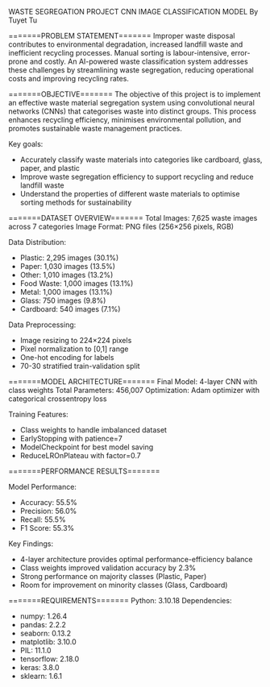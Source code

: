 WASTE SEGREGATION PROJECT
CNN IMAGE CLASSIFICATION MODEL
By Tuyet Tu

=======PROBLEM STATEMENT=======
Improper waste disposal contributes to environmental degradation, increased landfill waste and inefficient recycling processes. Manual sorting is labour-intensive, error-prone and costly. An AI-powered waste classification system addresses these challenges by streamlining waste segregation, reducing operational costs and improving recycling rates.

=======OBJECTIVE=======
The objective of this project is to implement an effective waste material segregation system using convolutional neural networks (CNNs) that categorises waste into distinct groups. This process enhances recycling efficiency, minimises environmental pollution, and promotes sustainable waste management practices.

Key goals:
* Accurately classify waste materials into categories like cardboard, glass, paper, and plastic
* Improve waste segregation efficiency to support recycling and reduce landfill waste
* Understand the properties of different waste materials to optimise sorting methods for sustainability

=======DATASET OVERVIEW=======
Total Images: 7,625 waste images across 7 categories
Image Format: PNG files (256×256 pixels, RGB)

Data Distribution:
- Plastic: 2,295 images (30.1%)
- Paper: 1,030 images (13.5%)
- Other: 1,010 images (13.2%)
- Food Waste: 1,000 images (13.1%)
- Metal: 1,000 images (13.1%)
- Glass: 750 images (9.8%)
- Cardboard: 540 images (7.1%)

Data Preprocessing:
- Image resizing to 224×224 pixels
- Pixel normalization to [0,1] range
- One-hot encoding for labels
- 70-30 stratified train-validation split

=======MODEL ARCHITECTURE=======
Final Model: 4-layer CNN with class weights
Total Parameters: 456,007
Optimization: Adam optimizer with categorical crossentropy loss

Training Features:
- Class weights to handle imbalanced dataset
- EarlyStopping with patience=7
- ModelCheckpoint for best model saving
- ReduceLROnPlateau with factor=0.7

=======PERFORMANCE RESULTS=======

Model Performance:
- Accuracy: 55.5%
- Precision: 56.0%
- Recall: 55.5%
- F1 Score: 55.3%

Key Findings:
- 4-layer architecture provides optimal performance-efficiency balance
- Class weights improved validation accuracy by 2.3%
- Strong performance on majority classes (Plastic, Paper)
- Room for improvement on minority classes (Glass, Cardboard)

=======REQUIREMENTS=======
Python: 3.10.18
Dependencies:
- numpy: 1.26.4
- pandas: 2.2.2
- seaborn: 0.13.2
- matplotlib: 3.10.0
- PIL: 11.1.0
- tensorflow: 2.18.0
- keras: 3.8.0
- sklearn: 1.6.1
